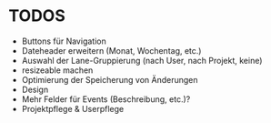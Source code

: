 # TODOS

- Buttons für Navigation
- Dateheader erweitern (Monat, Wochentag, etc.)
- Auswahl der Lane-Gruppierung (nach User, nach Projekt, keine)
- resizeable machen
- Optimierung der Speicherung von Änderungen
- Design
- Mehr Felder für Events (Beschreibung, etc.)?
- Projektpflege & Userpflege